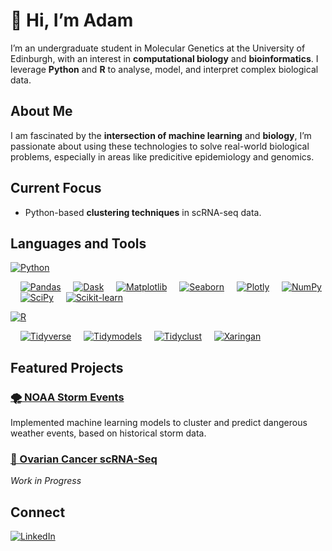 # 👋 Hi, I’m Adam

I’m an undergraduate student in Molecular Genetics at the University of Edinburgh, with an interest in **computational biology** and **bioinformatics**. I leverage **Python** and **R** to analyse, model, and interpret complex biological data.

## About Me
I am fascinated by the **intersection of machine learning** and **biology**, I’m passionate about using these technologies to solve real-world biological problems, especially in areas like predicitive epidemiology and genomics.  

## Current Focus
- Python-based **clustering techniques** in scRNA-seq data.

## Languages and Tools
[![Python](https://img.shields.io/badge/Python-3776AB?logo=python&logoColor=fff)](#)

&nbsp;&nbsp;&nbsp;&nbsp;[![Pandas](https://img.shields.io/badge/Pandas-150458?style=flat&logo=pandas&logoColor=white)](https://pandas.pydata.org/)
&nbsp;&nbsp;&nbsp;&nbsp;[![Dask](https://img.shields.io/badge/Dask-4B6C4F?style=flat&logo=dask&logoColor=white)](https://dask.org/)
&nbsp;&nbsp;&nbsp;&nbsp;[![Matplotlib](https://img.shields.io/badge/Matplotlib-11557C?style=flat&logo=plotly&logoColor=white)](https://matplotlib.org/)
&nbsp;&nbsp;&nbsp;&nbsp;[![Seaborn](https://img.shields.io/badge/Seaborn-4C72B0?logo=python&logoColor=fff)](#)
&nbsp;&nbsp;&nbsp;&nbsp;[![Plotly](https://img.shields.io/badge/Plotly-3E4E5E?style=flat&logo=plotly&logoColor=white)](https://plotly.com/)
&nbsp;&nbsp;&nbsp;&nbsp;[![NumPy](https://img.shields.io/badge/NumPy-013243?style=flat&logo=numpy&logoColor=white)](https://numpy.org/)
&nbsp;&nbsp;&nbsp;&nbsp;[![SciPy](https://img.shields.io/badge/SciPy-8C1D40?style=flat&logo=scipy&logoColor=white)](https://www.scipy.org/)
&nbsp;&nbsp;&nbsp;&nbsp;[![Scikit-learn](https://img.shields.io/badge/Scikit--learn-F7931E?style=flat&logo=scikit-learn&logoColor=white)](https://scikit-learn.org/)

[![R](https://img.shields.io/badge/R-%23276DC3.svg?logo=r&logoColor=white)](#)

&nbsp;&nbsp;&nbsp;&nbsp;[![Tidyverse](https://img.shields.io/badge/Tidyverse-4C72B0?style=flat&logo=r&logoColor=white)](https://www.tidyverse.org/)
&nbsp;&nbsp;&nbsp;&nbsp;[![Tidymodels](https://img.shields.io/badge/Tidymodels-4C72B0?style=flat&logo=r&logoColor=white)](https://www.tidymodels.org/)
&nbsp;&nbsp;&nbsp;&nbsp;[![Tidyclust](https://img.shields.io/badge/Tidyclust-4C72B0?style=flat&logo=r&logoColor=white)](https://cran.r-project.org/web/packages/tidyclust/index.html)
&nbsp;&nbsp;&nbsp;&nbsp;[![Xaringan](https://img.shields.io/badge/Xaringan-009688?style=flat&logo=r&logoColor=white)](https://cran.r-project.org/web/packages/xaringanExtra/index.html)

## Featured Projects

### [🌪️ NOAA Storm Events](https://github.com/adamlaycock/StormEventsProject)
Implemented machine learning models to cluster and predict dangerous weather events, based on historical storm data.

### [🧫 Ovarian Cancer scRNA-Seq](https://github.com/adamlaycock/Ovarian-Cancer-scRNA-Seq)
*Work in Progress* 

## Connect
[![LinkedIn](https://custom-icon-badges.demolab.com/badge/LinkedIn-0A66C2?logo=linkedin&logoColor=fff)](https://www.linkedin.com/in/adamlaycock1/)

